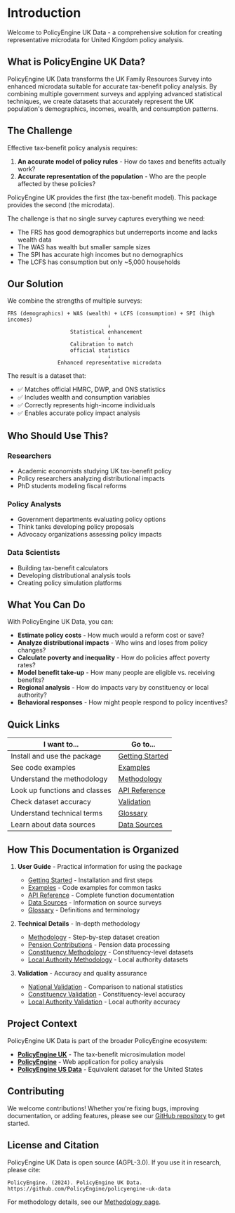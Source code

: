 # Introduction

Welcome to PolicyEngine UK Data - a comprehensive solution for creating representative microdata for United Kingdom policy analysis.

## What is PolicyEngine UK Data?

PolicyEngine UK Data transforms the UK Family Resources Survey into enhanced microdata suitable for accurate tax-benefit policy analysis. By combining multiple government surveys and applying advanced statistical techniques, we create datasets that accurately represent the UK population's demographics, incomes, wealth, and consumption patterns.

## The Challenge

Effective tax-benefit policy analysis requires:

1. **An accurate model of policy rules** - How do taxes and benefits actually work?
2. **Accurate representation of the population** - Who are the people affected by these policies?

PolicyEngine UK provides the first (the tax-benefit model). This package provides the second (the microdata).

The challenge is that no single survey captures everything we need:
- The FRS has good demographics but underreports income and lacks wealth data
- The WAS has wealth but smaller sample sizes
- The SPI has accurate high incomes but no demographics
- The LCFS has consumption but only ~5,000 households

## Our Solution

We combine the strengths of multiple surveys:

```
FRS (demographics) + WAS (wealth) + LCFS (consumption) + SPI (high incomes)
                                ↓
                    Statistical enhancement
                                ↓
                    Calibration to match
                    official statistics
                                ↓
                Enhanced representative microdata
```

The result is a dataset that:
- ✅ Matches official HMRC, DWP, and ONS statistics
- ✅ Includes wealth and consumption variables
- ✅ Correctly represents high-income individuals
- ✅ Enables accurate policy impact analysis

## Who Should Use This?

### Researchers
- Academic economists studying UK tax-benefit policy
- Policy researchers analyzing distributional impacts
- PhD students modeling fiscal reforms

### Policy Analysts
- Government departments evaluating policy options
- Think tanks developing policy proposals
- Advocacy organizations assessing policy impacts

### Data Scientists
- Building tax-benefit calculators
- Developing distributional analysis tools
- Creating policy simulation platforms

## What You Can Do

With PolicyEngine UK Data, you can:

- **Estimate policy costs** - How much would a reform cost or save?
- **Analyze distributional impacts** - Who wins and loses from policy changes?
- **Calculate poverty and inequality** - How do policies affect poverty rates?
- **Model benefit take-up** - How many people are eligible vs. receiving benefits?
- **Regional analysis** - How do impacts vary by constituency or local authority?
- **Behavioral responses** - How might people respond to policy incentives?

## Quick Links

| I want to... | Go to... |
|--------------|----------|
| Install and use the package | [Getting Started](getting-started.md) |
| See code examples | [Examples](examples.md) |
| Understand the methodology | [Methodology](methodology.ipynb) |
| Look up functions and classes | [API Reference](api-reference.md) |
| Check dataset accuracy | [Validation](validation/) |
| Understand technical terms | [Glossary](glossary.md) |
| Learn about data sources | [Data Sources](data-sources.md) |

## How This Documentation is Organized

1. **User Guide** - Practical information for using the package
   - [Getting Started](getting-started.md) - Installation and first steps
   - [Examples](examples.md) - Code examples for common tasks
   - [API Reference](api-reference.md) - Complete function documentation
   - [Data Sources](data-sources.md) - Information on source surveys
   - [Glossary](glossary.md) - Definitions and terminology

2. **Technical Details** - In-depth methodology
   - [Methodology](methodology.ipynb) - Step-by-step dataset creation
   - [Pension Contributions](pension_contributions.ipynb) - Pension data processing
   - [Constituency Methodology](constituency_methodology.ipynb) - Constituency-level datasets
   - [Local Authority Methodology](LA_methodology.ipynb) - Local authority datasets

3. **Validation** - Accuracy and quality assurance
   - [National Validation](validation/national.ipynb) - Comparison to national statistics
   - [Constituency Validation](validation/constituencies.ipynb) - Constituency-level accuracy
   - [Local Authority Validation](validation/local_authorities.ipynb) - Local authority accuracy

## Project Context

PolicyEngine UK Data is part of the broader PolicyEngine ecosystem:

- **[PolicyEngine UK](https://github.com/PolicyEngine/policyengine-uk)** - The tax-benefit microsimulation model
- **[PolicyEngine](https://policyengine.org)** - Web application for policy analysis
- **[PolicyEngine US Data](https://github.com/PolicyEngine/policyengine-us-data)** - Equivalent dataset for the United States

## Contributing

We welcome contributions! Whether you're fixing bugs, improving documentation, or adding features, please see our [GitHub repository](https://github.com/PolicyEngine/policyengine-uk-data) to get started.

## License and Citation

PolicyEngine UK Data is open source (AGPL-3.0). If you use it in research, please cite:

```
PolicyEngine. (2024). PolicyEngine UK Data.
https://github.com/PolicyEngine/policyengine-uk-data
```

For methodology details, see our [Methodology page](methodology.ipynb).

